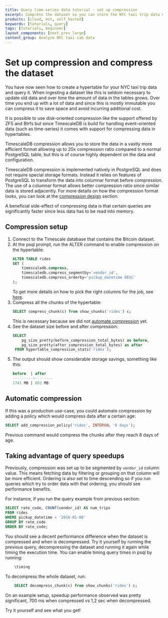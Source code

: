 ```yaml
---
title: Query time-series data tutorial - set up compression
excerpt: Compress the dataset so you can store the NYC taxi trip data more efficiently
products: [cloud, mst, self_hosted]
keywords: [tutorials, query]
tags: [tutorials, beginner]
layout_components: [next_prev_large]
content_group: Analyze NYC taxi cab data
---
```


# Set up compression and compress the dataset

You have now seen how to create a hypertable for your NYC taxi trip
data and query it. When ingesting a dataset like this
is seldom necessary to update old data and over time the amount of
data in the tables grows. Over time you end up with a lot of data and
since this is mostly immutable you can compress it to save space and
avoid incurring additional cost.

It is possible to use disk-oriented compression like the support
offered by ZFS and Btrfs but since TimescaleDB is build for handling
event-oriented data (such as time-series) it comes with support for
compressing data in hypertables.

TimescaleDB compression allows you to store the data in a vastly more
efficient format allowing up to 20x compression ratio compared to a
normal PostgreSQL table, but this is of course highly dependent on the
data and configuration.

TimescaleDB compression is implemented natively in PostgreSQL and does
not require special storage formats. Instead it relies on features of
PostgreSQL to transform the data into columnar format before
compression. The use of a columnar format allows better compression
ratio since similar data is stored adjacently. For more details on how
the compression format looks, you can look at the [compression
design][compression-design] section.

A beneficial side-effect of compressing data is that certain queries
are significantly faster since less data has to be read into
memory.

<Procedure>

## Compression setup

1.  Connect to the Timescale database that contains the Bitcoin dataset.
1.  At the psql prompt, run the ALTER command to enable compression on the hypertable:
    ```sql
    ALTER TABLE rides 
    SET (
        timescaledb.compress, 
        timescaledb.compress_segmentby='vendor_id', 
        timescaledb.compress_orderby='pickup_datetime DESC'
    );
    ``` 
    To get more details on how to pick the right columns for the job, see [here][segment-by-columns].
1.  Compress all the chunks of the hypertable:
    ```sql
    SELECT compress_chunk(c) from show_chunks('rides') c;
    ```
    This is necessary because we did not [automate compression][automatic-compression] yet.
1.  See the dataset size before and after compression:
    ```sql
    SELECT 
        pg_size_pretty(before_compression_total_bytes) as before,
        pg_size_pretty(after_compression_total_bytes) as after
     FROM hypertable_compression_stats('rides');
    ```
1.  The output should show considerable storage savings, something like this:
    ```sql
    before  | after  
    ---------+--------
    1741 MB | 603 MB
    ```

</Procedure>

## Automatic compression


If this was a production use-case, you could automate compression by adding a policy which would compress data after a certain age:

```sql
SELECT add_compression_policy('rides', INTERVAL '8 days');
```

Previous command would compress the chunks after they reach 8 days of age.


## Taking advantage of query speedups


Previously, compression was set up to be segmented by `vendor_id` column value.
This means fetching data by filtering or grouping on that column will be 
more efficient. Ordering is also set to time descending so if you run queries
which try to order data with that ordering, you should see performance benefits. 

For instance, if you run the query example from previous section:
```sql
SELECT rate_code, COUNT(vendor_id) AS num_trips
FROM rides
WHERE pickup_datetime < '2016-01-08'
GROUP BY rate_code
ORDER BY rate_code;
```

You should see a decent performance difference when the dataset is compressed and
when is decompressed. Try it yourself by running the previous query, decompressing
the dataset and running it again while timing the execution time. You can enable
timing query times in psql by running:

```sql
    \timing
```

To decompress the whole dataset, run:
```sql
    SELECT decompress_chunk(c) from show_chunks('rides') c;
```

On an example setup, speedup performance observed was pretty significant,
700 ms when compressed vs 1,2 sec when decompressed.

Try it yourself and see what you get!


[segment-by-columns]: /use-timescale/:currentVersion:/compression/about-compression/#segment-by-columns
[automatic-compression]: /tutorials/:currentVersion:/nyc-tax-cab/compress-nyc/#automatic-compression
[compression-design]: /use-timescale/:currentVersion:/compression/compression-design/
